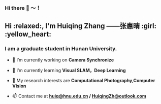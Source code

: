 ### Hi there :tiger: ～！

<h2>Hi :relaxed:, I'm Huiqing Zhang ——张惠晴 :girl: :yellow_heart:</h1>
<h3>I am a graduate student in Hunan University.</h3>

- 🔭 I’m currently working on **Camera Synchronize**

- 🌱 I’m currently learning **Visual SLAM，Deep Learning**

- :cherries: My research interests are **Computational Photography,Computer Vision**

- 📫 Contact me at **huiq@hnu.edu.cn / HuiqingZh@outlook.com**

<!--
**Kikihqq/Kikihqq** is a ✨ _special_ ✨ repository because its `README.md` (this file) appears on your GitHub profile.>


